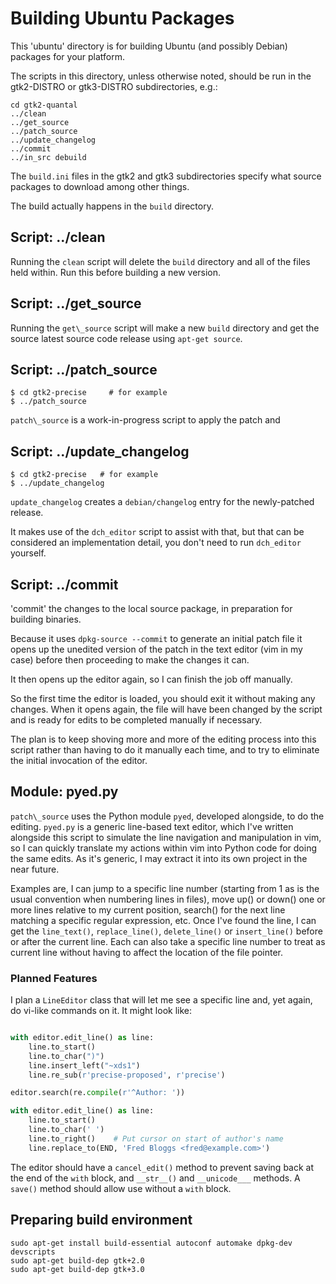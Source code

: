 Building Ubuntu Packages
========================

This 'ubuntu' directory is for building Ubuntu (and possibly Debian)
packages for your platform.

The scripts in this directory, unless otherwise noted, should be run in
the gtk2-DISTRO or gtk3-DISTRO subdirectories, e.g.:

```
cd gtk2-quantal
../clean
../get_source
../patch_source
../update_changelog
../commit
../in_src debuild
```

The `build.ini` files in the gtk2 and gtk3 subdirectories specify what
source packages to download among other things.

The build actually happens in the `build` directory.

## Script: ../clean

Running the `clean` script will delete the `build` directory and all of the
files held within.  Run this before building a new version.

## Script: ../get\_source

Running the `get\_source` script will make a new `build` directory and get
the source latest source code release using `apt-get source`.

## Script: ../patch\_source

```console
$ cd gtk2-precise     # for example
$ ../patch_source
```

`patch\_source` is a work-in-progress script to apply the patch and


## Script: ../update\_changelog

```console
$ cd gtk2-precise   # for example
$ ../update_changelog
```

```update_changelog``` creates a ```debian/changelog``` entry for the
newly-patched release.

It makes use of the ```dch_editor``` script to assist with that, but that
can be considered an implementation detail, you don't need to run
```dch_editor``` yourself.

## Script: ../commit

'commit' the changes to the local source package, in preparation
for building binaries.

Because it uses `dpkg-source --commit` to generate an initial patch
file it opens up the unedited version of the patch in the text editor
(vim in my case) before then proceeding to make the changes it can.

It then opens up the editor again, so I can finish the job off manually.

So the first time the editor is loaded, you should exit it without making
any changes.  When it opens again, the file will have been changed by the
script and is ready for edits to be completed manually if necessary.

The plan is to keep shoving more and more of the editing process into
this script rather than having to do it manually each time, and to try to
eliminate the initial invocation of the editor.

## Module: pyed.py
`patch\_source` uses the Python module `pyed`, developed alongside,
to do the editing.  `pyed.py` is a generic line-based text editor,
which I've written alongside this script to simulate the line navigation
and manipulation in vim, so I can quickly translate my actions within vim
into Python code for doing the same edits.
As it's generic, I may extract it into its own project in the near future.

Examples are, I can jump to a specific line number (starting from 1 as is
the usual convention when numbering lines in files), move up() or down() one
or more lines relative to my current position, search() for the next
line matching a specific regular expression, etc.
Once I've found the line, I can get the ```line_text()```, ```replace_line()```, ```delete_line()```
or ```insert_line()``` before or after the current line.  Each can also take
a specific line number to treat as current line without having to affect
the location of the file pointer.

### Planned Features

I plan a ```LineEditor``` class that will let me see a specific line and,
yet again, do vi-like commands on it.  It might look like:

```python

with editor.edit_line() as line:
    line.to_start()
    line.to_char(")")
    line.insert_left("~xds1")
    line.re_sub(r'precise-proposed', r'precise')

editor.search(re.compile(r'^Author: '))

with editor.edit_line() as line:
    line.to_start()
    line.to_char(' ')
    line.to_right()    # Put cursor on start of author's name
    line.replace_to(END, 'Fred Bloggs <fred@example.com>')
```

The editor should have a ```cancel_edit()``` method to prevent saving back
at the end of the ```with``` block, and ```__str__()``` and ```__unicode___``` methods.  A ```save()``` method should allow use without a ```with```
block.

## Preparing build environment

```
sudo apt-get install build-essential autoconf automake dpkg-dev devscripts
sudo apt-get build-dep gtk+2.0
sudo apt-get build-dep gtk+3.0
```
